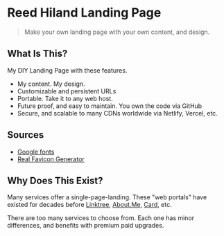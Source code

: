 # Reed Hiland Landing Page

> Make your own landing page with your own content, and design.

## What Is This? 
My DIY Landing Page with these features. 

* My content. My design.
* Customizable and persistent URLs
* Portable. Take it to any web host.
* Future proof, and easy to maintain. You own the code via GitHub
* Secure, and scalable to many CDNs worldwide via Netlify, Vercel, etc.

## Sources
* [Google fonts](https://fonts.google.com/)
* [Real Favicon Generator](https://realfavicongenerator.net/)

## Why Does This Exist? 
Many services offer a single-page-landing. These "web portals" have existed for decades before [Linktree](https://linktr.ee/), [About.Me](https://about.me), [Card](https://carrd.co/), etc.

There are too many services to choose from. Each one has minor differences, and benefits with premium paid upgrades. 

